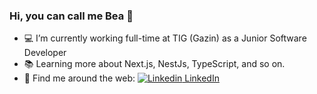 ### Hi, you can call me Bea 👋

* :computer: I’m currently working full-time at TIG (Gazin) as a Junior Software Developer
* :books: Learning more about Next.js, NestJs, TypeScript, and so on.
* :balloon: Find me around the web:
[![Linkedin](https://i.stack.imgur.com/gVE0j.png) LinkedIn](https://www.linkedin.com/in/beatriz-a-310079115/)
&nbsp;


<!--
**beavanzi/beavanzi** is a ✨ _special_ ✨ repository because its `README.md` (this file) appears on your GitHub profile.

Here are some ideas to get you started:

- 🔭 I’m currently working on ...
- 🌱 I’m currently learning ...
- 👯 I’m looking to collaborate on ...
- 🤔 I’m looking for help with ...
- 💬 Ask me about ...
- 📫 How to reach me: ...
- 😄 Pronouns: ...
- ⚡ Fun fact: ...
-->

